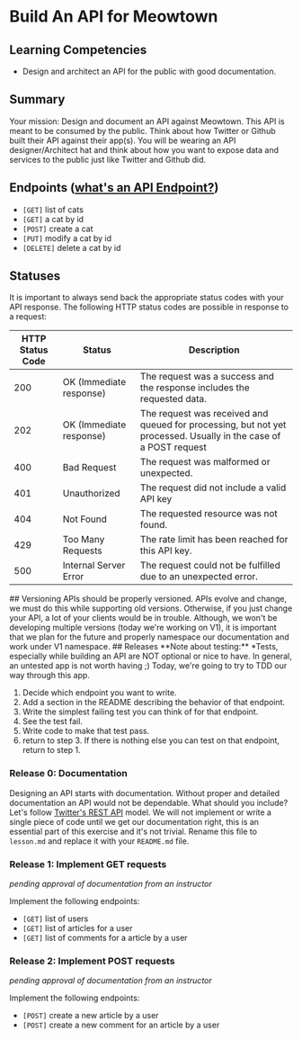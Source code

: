 # Build An API for Meowtown

## Learning Competencies
- Design and architect an API for the public with good documentation.

## Summary

Your mission: Design and document an API against Meowtown.
This API is meant to be consumed by the public. Think about how Twitter or
Github built their API against their app(s). You will be wearing an API designer/Architect
hat and think about how you want to expose data and services to the public just like
Twitter and Github did.


## Endpoints ([what's an API Endpoint?](http://bit.ly/1jIgbNw))
- `[GET]` list of cats
- `[GET]` a cat by id
- `[POST]` create a cat 
- `[PUT]` modify a cat by id 
- `[DELETE]` delete a cat by id 

## Statuses
It is important to always send back the appropriate status codes with your API response.
The following HTTP status codes are possible in response to a request:

<table>
<thead>
<th>HTTP Status Code</th>
<th>Status</th>
<th>Description</th>
</thead>
<tbody>
<tr>
<td>200</td>
<td>OK (Immediate response)</td>
<td>The request was a success and the response includes the
requested data.</td>
</tr>

<tr>
<td>202</td>
<td>OK (Immediate response)</td>
<td>The request was received and queued for processing, but not yet
processed. Usually in the case of a POST request</td>
</tr>

<tr>
<td>400</td>
<td>Bad Request</td>
<td>The request was malformed or unexpected.</td>
</tr>

<tr>
<td>401</td>
<td>Unauthorized</td>
<td>The request did not include a valid API key</td>
</tr>

<tr>
<td>404</td>
<td>Not Found</td>
<td>The requested resource was not found.</td>
</tr>
<tr>
<td>429</td>
<td>Too Many Requests</td>
<td>The rate limit has been reached for this API key.</td>
</tr>
<tr>
<td>500</td>
<td>Internal Server Error</td>
<td>The request could not be fulfilled due to an unexpected
error.</td>
</tr>
</tbody>
</table>
## Versioning
APIs should be properly versioned. APIs evolve and change, we must do this while supporting
old versions. Otherwise, if you just change your API, a lot of your clients would be in trouble.
Although, we won't be developing multiple versions (today we're working on V1), it is important
that we plan for the future and properly namespace our documentation and work under V1 namespace.
## Releases
**Note about testing:** *Tests, especially while building an API are NOT optional or nice to have.
In general, an untested app is not worth having ;) Today, we're going to try to TDD our way through this app. 

1. Decide which endpoint you want to write.
2. Add a section in the README describing the behavior of that endpoint.
3. Write the simplest failing test you can think of for that endpoint.
4. See the test fail.
5. Write code to make that test pass.
6. return to step 3. If there is nothing else you can test on that endpoint, return to step 1.

### Release 0: Documentation
Designing an API starts with documentation. Without proper and detailed documentation
an API would not be dependable. What should you include? Let's follow [Twitter's REST API](https://dev.twitter.com/docs/api/1.1) model.
We will not implement or write a single piece of code until we get our documentation right, this is an
essential part of this exercise and it's not trivial. Rename this file to `lesson.md` and replace it with your `README.md` file.

### Release 1: Implement GET requests
_pending approval of documentation from an instructor_

Implement the following endpoints:
- `[GET]` list of users
- `[GET]` list of articles for a user
- `[GET]` list of comments for a article by a user

### Release 2: Implement POST requests
_pending approval of documentation from an instructor_

Implement the following endpoints:
- `[POST]` create a new article by a user
- `[POST]` create a new comment for an article by a user


